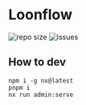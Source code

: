 # Loonflow

![repo size](https://img.shields.io/github/repo-size/maczyt/loonflow)
![issues](https://img.shields.io/github/issues/maczyt/loonflow)


## How to dev

``` shell
npm i -g nx@latest
pnpm i
nx run admin:serve
```

